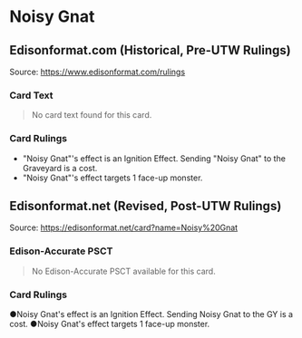 # Noisy Gnat

## Edisonformat.com (Historical, Pre-UTW Rulings)

Source: https://www.edisonformat.com/rulings

### Card Text

> No card text found for this card.

### Card Rulings

*   "Noisy Gnat"'s effect is an Ignition Effect. Sending "Noisy Gnat" to the Graveyard is a cost.
*   "Noisy Gnat"'s effect targets 1 face-up monster.

## Edisonformat.net (Revised, Post-UTW Rulings)

Source: https://edisonformat.net/card?name=Noisy%20Gnat

### Edison-Accurate PSCT

> No Edison-Accurate PSCT available for this card.

### Card Rulings

●Noisy Gnat's effect is an Ignition Effect. Sending Noisy Gnat to the GY is a cost.
●Noisy Gnat's effect targets 1 face-up monster.
            